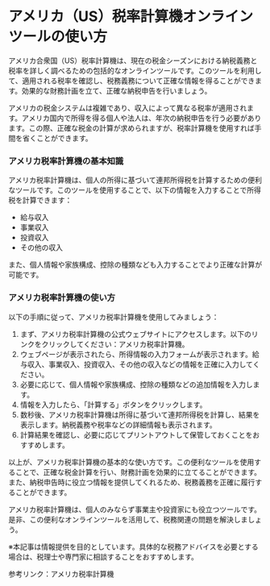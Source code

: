 アメリカ（US）税率計算機オンラインツールの使い方
=========================

アメリカ合衆国（US）税率計算機は、現在の税金シーズンにおける納税義務と税率を詳しく調べるための包括的なオンラインツールです。このツールを利用して、適用される税率を確認し、税務義務について正確な情報を得ることができます。効果的な財務計画を立て、正確な納税申告を行いましょう。

アメリカの税金システムは複雑であり、収入によって異なる税率が適用されます。アメリカ国内で所得を得る個人や法人は、年次の納税申告を行う必要があります。この際、正確な税金の計算が求められますが、税率計算機を使用すれば手間を省くことができます。

### アメリカ税率計算機の基本知識

アメリカ税率計算機は、個人の所得に基づいて連邦所得税を計算するための便利なツールです。このツールを使用することで、以下の情報を入力することで所得税を計算できます：

- 給与収入
- 事業収入
- 投資収入
- その他の収入

また、個人情報や家族構成、控除の種類なども入力することでより正確な計算が可能です。

### アメリカ税率計算機の使い方

以下の手順に従って、アメリカ税率計算機を使用してみましょう：

1. まず、アメリカ税率計算機の公式ウェブサイトにアクセスします。以下のリンクをクリックしてください：アメリカ税率計算機。
2. ウェブページが表示されたら、所得情報の入力フォームが表示されます。給与収入、事業収入、投資収入、その他の収入などの情報を正確に入力してください。
3. 必要に応じて、個人情報や家族構成、控除の種類などの追加情報を入力します。
4. 情報を入力したら、「計算する」ボタンをクリックします。
5. 数秒後、アメリカ税率計算機は所得に基づいて連邦所得税を計算し、結果を表示します。納税義務や税率などの詳細情報も表示されます。
6. 計算結果を確認し、必要に応じてプリントアウトして保管しておくことをおすすめします。

以上が、アメリカ税率計算機の基本的な使い方です。この便利なツールを使用することで、正確な税金計算を行い、財務計画を効果的に立てることができます。また、納税申告時に役立つ情報を提供してくれるため、税務義務を正確に履行することができます。

アメリカ税率計算機は、個人のみならず事業主や投資家にも役立つツールです。是非、この便利なオンラインツールを活用して、税務関連の問題を解決しましょう。

※本記事は情報提供を目的としています。具体的な税務アドバイスを必要とする場合は、税理士や専門家に相談することをおすすめします。

参考リンク：アメリカ税率計算機